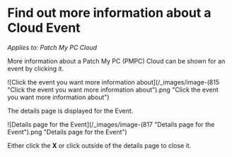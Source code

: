 # Find out more information about a Cloud Event

_Applies to: Patch My PC Cloud_

More information about a Patch My PC (PMPC) Cloud can be shown for an event by clicking it.

![Click the event you want more information about](/_images/image-(815 "Click the event you want more information about").png "Click the event you want more information about")

The details page is displayed for the Event.

![Details page for the Event](/_images/image-(817 "Details page for the Event").png "Details page for the Event")

Either click the **X** or click outside of the details page to close it.
